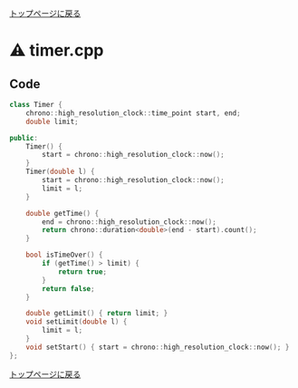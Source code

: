<!-- mathjax config similar to math.stackexchange -->
<script type="text/x-mathjax-config">
MathJax.Hub.Config({
  jax: ["input/TeX", "output/HTML-CSS"],
  tex2jax: {
    inlineMath: [ ['$', '$'] ],
    displayMath: [ ['$$', '$$']],
    processEscapes: true,
    skipTags: ['script', 'noscript', 'style', 'textarea', 'pre', 'code']
  },
  messageStyle: "none",
  "HTML-CSS": { preferredFont: "TeX", availableFonts: ["STIX","TeX"] }
});
</script>
<script src="http://cdn.mathjax.org/mathjax/latest/MathJax.js?config=TeX-AMS_HTML" type="text/javascript"></script>

<script type="text/javascript" src="https://cdnjs.cloudflare.com/ajax/libs/jquery/3.4.1/jquery.min.js"></script>
<link rel="stylesheet" href="../css/copy-button.css" />
<script type="text/javascript" src="../js/balloons.js"></script>
<script type="text/javascript" src="../js/copy-button.js"></script>



[トップページに戻る](../index.html)

# :warning: timer.cpp

## Code

```cpp
class Timer {
    chrono::high_resolution_clock::time_point start, end;
    double limit;

public:
    Timer() {
        start = chrono::high_resolution_clock::now();
    }
    Timer(double l) {
        start = chrono::high_resolution_clock::now();
        limit = l;
    }

    double getTime() {
        end = chrono::high_resolution_clock::now();
        return chrono::duration<double>(end - start).count();
    }

    bool isTimeOver() {
        if (getTime() > limit) {
            return true;
        }
        return false;
    }

    double getLimit() { return limit; }
    void setLimit(double l) {
        limit = l;
    }
    void setStart() { start = chrono::high_resolution_clock::now(); }
};

```

[トップページに戻る](../index.html)
